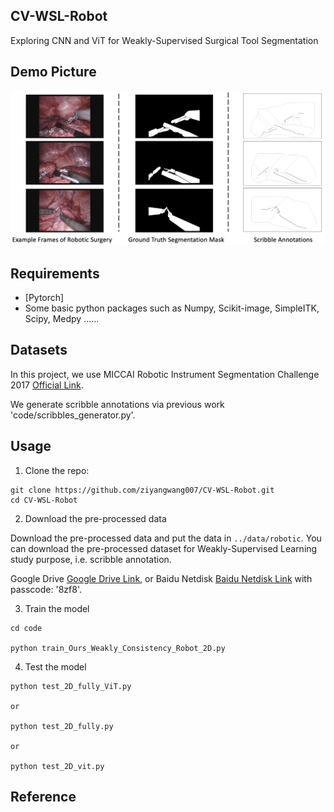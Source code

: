 ## CV-WSL-Robot
Exploring CNN and ViT for Weakly-Supervised Surgical Tool Segmentation

## Demo Picture

<img src="demodata.png">


## Requirements
* [Pytorch]
* Some basic python packages such as Numpy, Scikit-image, SimpleITK, Scipy, Medpy ......

## Datasets
In this project, we use MICCAI Robotic Instrument Segmentation Challenge 2017 [Official Link](https://arxiv.org/abs/1902.06426).

We generate scribble annotations via previous work 'code/scribbles_generator.py'.


## Usage

1. Clone the repo:
```
git clone https://github.com/ziyangwang007/CV-WSL-Robot.git
cd CV-WSL-Robot
```
2. Download the pre-processed data 

Download the pre-processed data and put the data in `../data/robotic`.  You can download the pre-processed dataset for Weakly-Supervised Learning study purpose, i.e. scribble annotation.

Google Drive [Google Drive Link](https://drive.google.com/file/d/1bL-gFBtOIfdA2hG_ih7-UKJH3KwcT0jH/view?usp=sharing), or Baidu Netdisk [Baidu Netdisk Link](https://pan.baidu.com/s/14I4-srriko6k_DV5Kjwb6g) with passcode: '8zf8'.


3. Train the model

```
cd code

python train_Ours_Weakly_Consistency_Robot_2D.py 
```

4. Test the model

```
python test_2D_fully_ViT.py

or 

python test_2D_fully.py

or 

python test_2D_vit.py

```

## Reference
